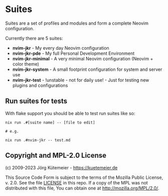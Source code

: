 # Suites

Suites are a set of profiles and modules and form a complete Neovim configuration.

Currently there are 5 suites:

- **nvim-jkr** - My every day Neovim configuration
- **nvim-jkr-pde** - My full Personal Development Environment
- **nvim-jkr-minimal** - A very minimal Neovim configuration (Neovim + color theme)
- **nvim-jkr-system** - A small footprint configuration for system and server use
- **nvim-jkr-test** - !unstable - not for daily use! - Just for testing new plugins and configurations

## Run suites for tests

With flake support you should be able to test run suites like so:

```
nix run .#[suite name] -- [file to edit]

# e.g.

nix run .#nvim-jkr -- test.md
```

## Copyright and MPL-2.0 License

(c) 2009-2023 Jörg Kütemeier - https://kuetemeier.de

This Source Code Form is subject to the terms of the Mozilla Public License, v.
2.0. See the file [LICENSE](../LICENSE) in this repo. If a copy of the MPL was not
distributed with this file, You can obtain one at http://mozilla.org/MPL/2.0/.

